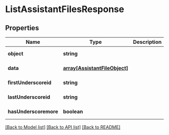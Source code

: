 # ListAssistantFilesResponse

## Properties
Name | Type | Description | Notes
------------ | ------------- | ------------- | -------------
**object** | **string** |  | [default to null]
**data** | [**array[AssistantFileObject]**](AssistantFileObject.md) |  | [default to null]
**firstUnderscoreid** | **string** |  | [default to null]
**lastUnderscoreid** | **string** |  | [default to null]
**hasUnderscoremore** | **boolean** |  | [default to null]

[[Back to Model list]](../README.md#documentation-for-models) [[Back to API list]](../README.md#documentation-for-api-endpoints) [[Back to README]](../README.md)


